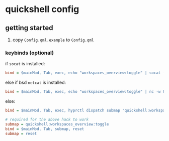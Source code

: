 # quickshell config

## getting started
1. copy `Config.qml.example` to `Config.qml`

### keybinds (optional)

if `socat` is installed:

```ini
bind = $mainMod, Tab, exec, echo "workspaces_overview:toggle" | socat - UNIX-CONNECT:/run/user/1000/quickshell.sock
```

else if bsd `netcat` is installed:

```ini
bind = $mainMod, Tab, exec, echo "workspaces_overview:toggle" | nc -w 0 -U /run/user/1000/quickshell.sock
```

else:

```ini
bind = $mainMod, Tab, exec, hyprctl dispatch submap "quickshell:workspaces_overview:toggle" && hyprctl dispatch submap reset

# required for the above hack to work
submap = quickshell:workspaces_overview:toggle
bind = $mainMod, Tab, submap, reset
submap = reset
```
